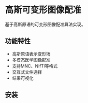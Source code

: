 # 高斯可变形图像配准

基于高斯原语的可变形图像配准算法实现。

## 功能特性

- 高斯原语表示变形场
- 多模态医学图像配准
- 支持MNC、NIfTI等格式
- 交互式文件选择
- 结果可视化

## 安装